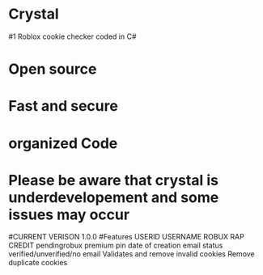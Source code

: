 # Crystal 
#1 Roblox cookie checker coded in C#
# Open source
# Fast and secure
# organized Code
# Please be aware that crystal is underdevelopement and some issues may occur
#CURRENT VERISON 1.0.0
#Features
USERID
USERNAME
ROBUX
RAP
CREDIT
pendingrobux
premium
pin
date of creation
email status verified/unverified/no email
Validates and remove invalid cookies
Remove duplicate cookies
